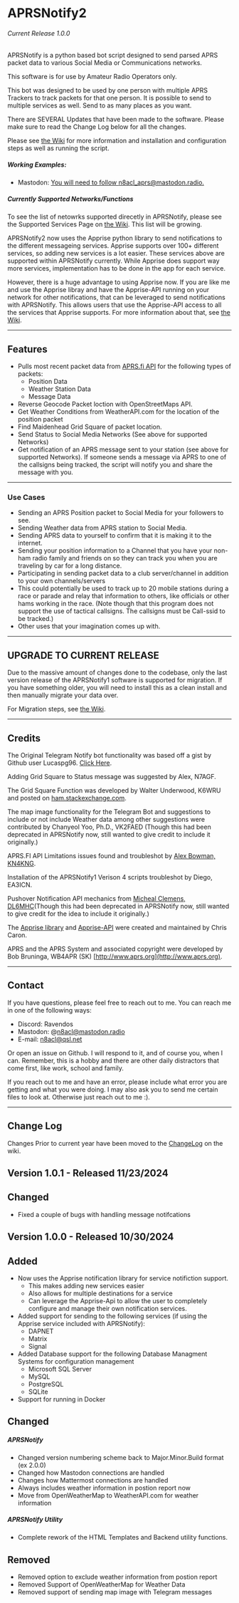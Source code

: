 # APRSNotify2

###### Current Release 1.0.0

APRSNotify is a python based bot script designed to send parsed APRS packet data to various Social Media or Communications networks.

This software is for use by Amateur Radio Operators only.

This bot was designed to be used by one person with multiple APRS Trackers to track packets for that one person. It is possible to send to multiple services as well. Send to as many places as you want.

There are SEVERAL Updates that have been made to the software. Please make sure to read the Change Log below for all the changes.

Please see [the Wiki](https://n8acl.github.io/aprsnotify) for more information and installation and configuration steps as well as running the script.

##### Working Examples:
- Mastodon: [You will need to follow n8acl_aprs@mastodon.radio.](https://mastodon.radio/@n8acl_aprs)

##### Currently Supported Networks/Functions

To see the list of netowrks supported direcetly in APRSNotify, please see the Supported Services Page on [the Wiki](https://n8acl.github.io/aprsnotify/aupported_services/). This list will be growing.

APRSNotify2 now uses the Apprise python library to send notifications to the different messageing services. Apprise supports over 100+ different services, so adding new services is a lot easier. These services above are supported within APRSNotify currently. While Apprise does support way more services, implementation has to be done in the app for each service. 

However, there is a huge advantage to using Apprise now. If you are like me and use the Apprise libray and have the Apprise-API running on your network for other notifications, that can be leveraged to send notifications with APRSNotify. This allows users that use the Apprise-API access to all the services that Apprise supports. For more information about that, see [the Wiki](https://n8acl.github.io/aprsnotify).

---

## Features
- Pulls most recent packet data from [APRS.fi API](https://aprs.fi/page/api) for the following types of packets:
  - Position Data
  - Weather Station Data
  - Message Data
- Reverse Geocode Packet loction with OpenStreetMaps API.
- Get Weather Conditions from WeatherAPI.com for the location of the position packet
- Find Maidenhead Grid Square of packet location.
- Send Status to Social Media Networks (See above for supported Networks)
- Get notification of an APRS message sent to your station (see above for supported Networks). If someone sends a message via APRS to one of the callsigns being tracked, the script will notify you and share the message with you.

---

### Use Cases
* Sending an APRS Position packet to Social Media for your followers to see.
* Sending Weather data from APRS station to Social Media.
* Sending APRS data to yourself to confirm that it is making it to the internet.
* Sending your position information to a Channel that you have your non-ham radio family and friends on so they can track you when you are traveling by car for a long distance.
* Participating in sending packet data to a club server/channel in addition to your own channels/servers
* This could potentially be used to track up to 20 mobile stations during a race or parade and relay that information to others, like officials or other hams working in the race. (Note though that this program does not support the use of tactical callsigns. The callsigns must be Call-ssid to be tracked.)
* Other uses that your imagination comes up with.

---

## UPGRADE TO CURRENT RELEASE

Due to the massive amount of changes done to the codebase, only the last version release of the APRSNotify1 software is supported for migration. If you have something older, you will need to install this as a clean install and then manually migrate your data over.

For Migration steps, see [the Wiki](https://n8acl.github.io/aprsnotify/migration/).

---

## Credits
The Original Telegram Notify bot functionality was based off a gist by Github user Lucaspg96. [Click Here](https://gist.github.com/lucaspg96/284c9dbe01d05d0563fde8fbb00db220).

Adding Grid Square to Status message was suggested by Alex, N7AGF.

The Grid Square Function was developed by Walter Underwood, K6WRU and posted on [ham.stackexchange.com](https://ham.stackexchange.com/questions/221/how-can-one-convert-from-lat-long-to-grid-square).

The map image functionality for the Telegram Bot and suggestions to include or not include Weather data among other suggestions were contributed by Chanyeol Yoo, Ph.D., VK2FAED (Though this had been deprecated in APRSNotify now, still wanted to give credit to include it originally.)

APRS.FI API Limitations issues found and troubleshot by [Alex Bowman, KN4KNG](https://github.com/KN4KNG). 

Installation of the APRSNotify1 Verison 4 scripts troubleshot by Diego, EA3ICN.

Pushover Notification API mechanics from [Micheal Clemens, DL6MHC](https://qrz.is/)(Though this had been deprecated in APRSNotify now, still wanted to give credit for the idea to include it originally.)

The [Apprise library](https://github.com/caronc/apprise) and [Apprise-API](https://github.com/caronc/apprise-api) were created and maintained by Chris Caron.

APRS and the APRS System and associated copyright were developed by Bob Bruninga, WB4APR (SK) [http://www.aprs.org](http://www.aprs.org).

---

## Contact
If you have questions, please feel free to reach out to me. You can reach me in one of the following ways:

- Discord: Ravendos
- Mastodon: @n8acl@mastodon.radio
- E-mail: n8acl@qsl.net

Or open an issue on Github. I will respond to it, and of course you, when I can. Remember, this is a hobby and there are other daily distractors that come first, like work, school and family.

If you reach out to me and have an error, please include what error you are getting and what you were doing. I may also ask you to send me certain files to look at. Otherwise just reach out to me :).

---

## Change Log 
Changes Prior to current year have been moved to the [ChangeLog](https://n8acl.github.io/aprsnotify/changelog/) on the wiki.

## Version 1.0.1 - Released 11/23/2024
## Changed
- Fixed a couple of bugs with handling message notifcations



## Version 1.0.0 - Released 10/30/2024
## Added
- Now uses the Apprise notification library for service notifiction support. 
  - This makes adding new services easier
  - Also allows for multiple destinations for a service
  - Can leverage the Apprise-Api to allow the user to completely configure and manage their own notification services.
- Added support for sending to the following services (if using the Apprise service included with APRSNotify):
  - DAPNET
  - Matrix
  - Signal
- Added Database support for the following Database Managment Systems for configuration management
  - Microsoft SQL Server
  - MySQL
  - PostgreSQL
  - SQLite
- Support for running in Docker

## Changed
##### APRSNotify
- Changed version numbering scheme back to Major.Minor.Build format (ex 2.0.0)
- Changed how Mastodon connections are handled
- Changes how Mattermost connections are handled
- Always includes weather information in postion report now
- Move from OpenWeatherMap to WeatherAPI.com for weather information

##### APRSNotify Utility
- Complete rework of the HTML Templates and Backend utility functions.


## Removed
- Removed option to exclude weather information from postion report
- Removed Support of OpenWeatherMap for Weather Data
- Removed support of sending map image with Telegram messages

